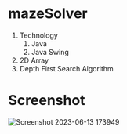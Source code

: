 # mazeSolver
1. Technology
     1. Java
     2. Java Swing
2. 2D Array
3. Depth First Search Algorithm
# Screenshot
![Screenshot 2023-06-13 173949](https://github.com/drekhate/mazeSolver/assets/95485355/97ded630-a403-45a8-9b56-87668948ef1b)
